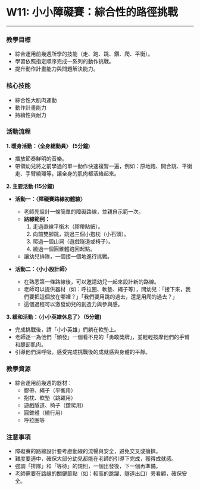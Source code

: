 # W11: 小小障礙賽：綜合性的路徑挑戰

---

### **教學目標**
*   綜合運用前幾週所學的技能（走、跑、跳、鑽、爬、平衡）。
*   學習依照指定順序完成一系列的動作挑戰。
*   提升動作計畫能力與問題解決能力。

### **核心技能**
*   綜合性大肌肉運動
*   動作計畫能力
*   持續性與耐力

### **活動流程**

**1. 暖身活動：〈全身總動員〉 (5分鐘)**
*   播放節奏鮮明的音樂。
*   帶領幼兒將之前學過的單一動作快速複習一遍，例如：原地跑、開合跳、平衡走、手臂繞環等，讓全身的肌肉都活絡起來。

**2. 主要活動 (15分鐘)**

*   **活動一：〈障礙賽路線初體驗〉**
    *   老師先設計一條簡單的障礙路線，並親自示範一次。
    *   **路線範例：**
        1.  走過直線平衡木（膠帶貼紙）。
        2.  向前雙腳跳，跳過三個小抱枕（小石頭）。
        3.  爬過一個山洞（遊戲隧道或椅子）。
        4.  繞過一個圓錐體跑回起點。
    *   讓幼兒排隊，一個接一個地進行挑戰。

*   **活動二：〈小小設計師〉**
    *   在熟悉第一條路線後，可以邀請幼兒一起來設計新的路線。
    *   老師可以提供器材（如：呼拉圈、軟墊、繩子等），問幼兒：「接下來，我們要把這個放在哪裡？」「我們要用跳的過去，還是用爬的過去？」
    *   這個過程可以激發幼兒的創造力與參與感。

**3. 緩和活動：〈小小英雄休息了〉 (5分鐘)**
*   完成挑戰後，請「小小英雄」們躺在軟墊上。
*   老師逐一為他們「頒發」一個看不見的「勇敢獎牌」，並輕輕按摩他們的手臂和腿部肌肉。
*   引導他們深呼吸，感受完成挑戰後的成就感與身體的平靜。

### **教學資源**
*   綜合運用前幾週的器材：
    *   膠帶、繩子（平衡用）
    *   抱枕、軟墊（跳躍用）
    *   遊戲隧道、椅子（鑽爬用）
    *   圓錐體（繞行用）
    *   呼拉圈等

### **注意事項**
*   障礙賽的路線設計要考慮動線的流暢與安全，避免交叉或擁擠。
*   難度要適中，確保大部分幼兒都能在老師的引導下完成，獲得成就感。
*   強調「排隊」和「等待」的規則，一個出發後，下一個再準備。
*   老師需要在路線的關鍵節點（如：較高的跳躍、隧道出口）旁看顧，確保安全。